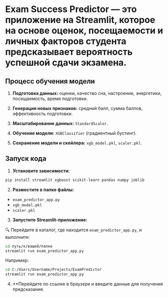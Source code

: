 # Exam Success Predictor — это  приложение на Streamlit, которое на основе оценок, посещаемости и личных факторов студента предсказывает вероятность успешной сдачи экзамена. 
## Процесс обучения модели

1. **Подготовка данных:** оценки, качество сна, настроение, энергетики, посещаемость, время подготовки.

2. **Генерация новых признаков:** средний балл, сумма баллов, эффективность подготовки.

3. **Масштабирование данных:** `StandardScaler`.

4. **Обучение модели:** `XGBClassifier` (градиентный бустинг).

5. **Сохранение модели и скейлера:** `xgb_model.pkl`, `scaler.pkl`.

## Запуск кода

1. **Установите зависимости:**

```bash
pip install streamlit xgboost scikit-learn pandas numpy joblib
```

2. **Разместите в папке файлы:**
- `exam_predictor_app.py`
- `xgb_model.pkl`
- `scaler.pkl`

3. **Запустите Streamlit-приложение:**

🔍 Перейдите в каталог, где находится `exam_predictor_app.py`, и выполните:

```bash
cd путь/к/вашей/папке
streamlit run exam_predictor_app.py
```

Например:

```bash
cd C:/Users/Username/Projects/ExamPredictor
streamlit run exam_predictor_app.py
```

4. **Перейдите по ссылке в браузере и введите данные для получения предсказания.

